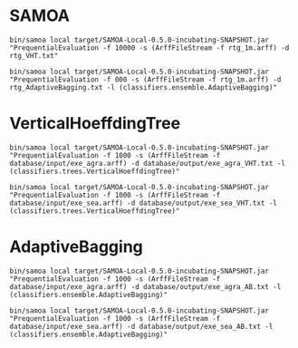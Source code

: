 # SAMOA

`bin/samoa local target/SAMOA-Local-0.5.0-incubating-SNAPSHOT.jar "PrequentialEvaluation -f 10000 -s (ArffFileStream -f rtg_1m.arff) -d rtg_VHT.txt" `

`bin/samoa local target/SAMOA-Local-0.5.0-incubating-SNAPSHOT.jar "PrequentialEvaluation -f 000 -s (ArffFileStream -f rtg_1m.arff) -d rtg_AdaptiveBagging.txt -l (classifiers.ensemble.AdaptiveBagging)"`


# VerticalHoeffdingTree
`bin/samoa local target/SAMOA-Local-0.5.0-incubating-SNAPSHOT.jar "PrequentialEvaluation -f 1000 -s (ArffFileStream -f database/input/exe_agra.arff) -d database/output/exe_agra_VHT.txt -l (classifiers.trees.VerticalHoeffdingTree)"`

`bin/samoa local target/SAMOA-Local-0.5.0-incubating-SNAPSHOT.jar "PrequentialEvaluation -f 1000 -s (ArffFileStream -f database/input/exe_sea.arff) -d database/output/exe_sea_VHT.txt -l (classifiers.trees.VerticalHoeffdingTree)"`

# AdaptiveBagging
`bin/samoa local target/SAMOA-Local-0.5.0-incubating-SNAPSHOT.jar "PrequentialEvaluation -f 1000 -s (ArffFileStream -f database/input/exe_agra.arff) -d database/output/exe_agra_AB.txt -l (classifiers.ensemble.AdaptiveBagging)"`

`bin/samoa local target/SAMOA-Local-0.5.0-incubating-SNAPSHOT.jar "PrequentialEvaluation -f 1000 -s (ArffFileStream -f database/input/exe_sea.arff) -d database/output/exe_sea_AB.txt -l (classifiers.ensemble.AdaptiveBagging)"`